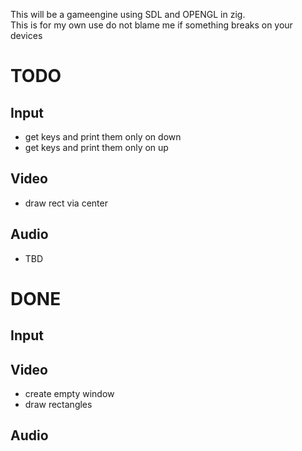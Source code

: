 This will be a gameengine using SDL and OPENGL in zig.  
This is for my own use do not blame me if something breaks on your devices

# TODO
## Input
- get keys and print them only on down
- get keys and print them only on up
## Video
- draw rect via center
## Audio
- TBD

# DONE
## Input
## Video
- create empty window
- draw rectangles
## Audio
